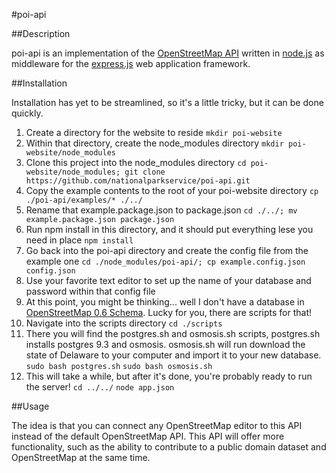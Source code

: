 #poi-api

##Description

poi-api is an implementation of the [OpenStreetMap API](http://wiki.openstreetmap.org/wiki/API_v0.6) written in [node.js](http://nodejs.org/) as middleware for the [express.js](http://expressjs.com/) web application framework.

##Installation

Installation has yet to be streamlined, so it's a little tricky, but it can be done quickly.

1. Create a directory for the website to reside
   `mkdir poi-website`
2. Within that directory, create the node_modules directory
   `mkdir poi-website/node_modules`
3. Clone this project into the node_modules directory
   `cd poi-website/node_modules; git clone https://github.com/nationalparkservice/poi-api.git`
4. Copy the example contents to the root of your poi-website directory
   `cp ./poi-api/examples/* ./../`
5. Rename that example.package.json to package.json
   `cd ./../; mv example.package.json package.json`
6. Run npm install in this directory, and it should put everything lese you need in place
   `npm install`
7. Go back into the poi-api directory and create the config file from the example one
  `cd ./node_modules/poi-api/; cp example.config.json config.json`
8. Use your favorite text editor to set up the name of your database and password within that config file
9. At this point, you might be thinking... well I don't have a database in [OpenStreetMap 0.6 Schema](http://wiki.openstreetmap.org/wiki/Databases_and_data_access_APIs#API). Lucky for you, there are scripts for that!
10. Navigate into the scripts directory
    `cd ./scripts`
11. There you will find the postgres.sh and osmosis.sh scripts, postgres.sh installs postgres 9.3 and osmosis. osmosis.sh will run download the state of Delaware to your computer and import it to your new database.
    `sudo bash postgres.sh`
    `sudo bash osmosis.sh`
12. This will take a while, but after it's done, you're probably ready to run the server!
    `cd ../../`
    `node app.json`

##Usage

The idea is that you can connect any OpenStreetMap editor to this API instead of the default OpenStreetMap API. This API will offer more functionality, such as the ability to contribute to a public domain dataset and OpenStreetMap at the same time.
